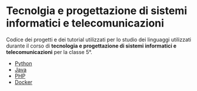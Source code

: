 # Tecnolgia e progettazione di sistemi informatici e telecomunicazioni

Codice dei progetti e dei tutorial utilizzati per lo studio dei linguaggi utilizzati durante il corso di **tecnologia e progettazione di sistemi informatici e telecomunicazioni** per la classe 5°.  

- [Python](Python/README.md)
- [Java](Java/README.md)
- [PHP](PHP/README.md)
- [Docker](Docker/README.md)

